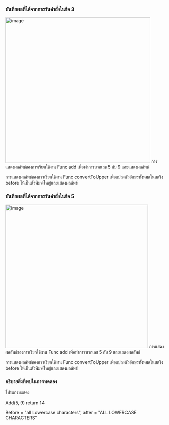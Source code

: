 ### บันทึกผลที่ได้จากการรันคำสั่งในข้อ 3
<img width="458" alt="image" src="https://github.com/VisawaPRO/03376836-OOP-2566-Lab-15/assets/144195555/e5cb1664-4c3a-443b-9c92-903a2a45ad35">
การแสดงผลลัพธ์ของการเรียกใช้งาน Func add เพื่อทำการบวกเลข 5 กับ 9 และแสดงผลลัพธ์

การแสดงผลลัพธ์ของการเรียกใช้งาน Func convertToUpper เพื่อแปลงตัวอักษรทั้งหมดในสตริง before ให้เป็นตัวพิมพ์ใหญ่และแสดงผลลัพธ์

### บันทึกผลที่ได้จากการรันคำสั่งในข้อ 5
<img width="451" alt="image" src="https://github.com/VisawaPRO/03376836-OOP-2566-Lab-15/assets/144195555/7736123f-0908-447d-bf75-356f52a7b7c5">
การแสดงผลลัพธ์ของการเรียกใช้งาน Func add เพื่อทำการบวกเลข 5 กับ 9 และแสดงผลลัพธ์

การแสดงผลลัพธ์ของการเรียกใช้งาน Func convertToUpper เพื่อแปลงตัวอักษรทั้งหมดในสตริง before ให้เป็นตัวพิมพ์ใหญ่และแสดงผลลัพธ์

### อธิบายสิ่งที่พบในการทดลอง
โปรแกรมแสดง

Add(5, 9) return 14

Before = "all Lowercase characters", after = "ALL LOWERCASE CHARACTERS"




